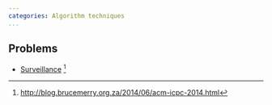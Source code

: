 ```yaml
---
categories: Algorithm techniques
...
```


## Problems
- [Surveillance](https://icpc.kattis.com/problems/surveillance) [^1]

[^1]: <http://blog.brucemerry.org.za/2014/06/acm-icpc-2014.html>

